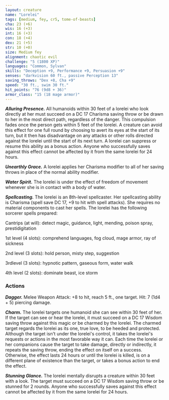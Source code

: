 ```yaml
---
layout: creature
name: "Lorelei"
tags: [medium, fey, cr5, tome-of-beasts]
cha: 23 (+6)
wis: 16 (+3)
int: 16 (+3)
con: 18 (+4)
dex: 21 (+5)
str: 10 (+0)
size: Medium fey
alignment: chaotic evil
challenge: "5 (1800 XP)"
languages: "Common, Sylvan"
skills: "Deception +9, Performance +9, Persuasion +9"
senses: "darkvision 60 ft., passive Perception 13"
saving_throws: "Dex +8, Cha +9"
speed: "30 ft., swim 30 ft."
hit_points: "76 (9d8 + 36)"
armor_class: "15 (18 mage armor)"
---
```


***Alluring Presence.*** All humanoids within 30 feet of a lorelei who look directly at her must succeed on a DC 17 Charisma saving throw or be drawn to her in the most direct path, regardless of the danger. This compulsion fades once the person gets within 5 feet of the lorelei. A creature can avoid this effect for one full round by choosing to avert its eyes at the start of its turn, but it then has disadvantage on any attacks or other rolls directed against the lorelei until the start of its next turn. A lorelei can suppress or resume this ability as a bonus action. Anyone who successfully saves against this effect cannot be affected by it from the same lorelei for 24 hours.

***Unearthly Grace.*** A lorelei applies her Charisma modifier to all of her saving throws in place of the normal ability modifier.

***Water Spirit.*** The lorelei is under the effect of freedom of movement whenever she is in contact with a body of water.

***Spellcasting.*** The lorelei is an 8th-level spellcaster. Her spellcasting ability is Charisma (spell save DC 17, +9 to hit with spell attacks). She requires no material components to cast her spells. The lorelei has the following sorcerer spells prepared:

Cantrips (at will): detect magic, guidance, light, mending, poison spray, prestidigitation

1st level (4 slots): comprehend languages, fog cloud, mage armor, ray of sickness

2nd level (3 slots): hold person, misty step, suggestion

3rdlevel (3 slots): hypnotic pattern, gaseous form, water walk

4th level (2 slots): dominate beast, ice storm

### Actions

***Dagger.*** Melee Weapon Attack: +8 to hit, reach 5 ft., one target. Hit: 7 (1d4 + 5) piercing damage.

***Charm.*** The lorelei targets one humanoid she can see within 30 feet of her. If the target can see or hear the lorelei, it must succeed on a DC 17 Wisdom saving throw against this magic or be charmed by the lorelei. The charmed target regards the lorelei as its one, true love, to be heeded and protected. Although the target isn't under the lorelei's control, it takes the lorelei's requests or actions in the most favorable way it can. Each time the lorelei or her companions cause the target to take damage, directly or indirectly, it repeats the saving throw, ending the effect on itself on a success. Otherwise, the effect lasts 24 hours or until the lorelei is killed, is on a different plane of existence than the target, or takes a bonus action to end the effect.

***Stunning Glance.*** The lorelei mentally disrupts a creature within 30 feet with a look. The target must succeed on a DC 17 Wisdom saving throw or be stunned for 2 rounds. Anyone who successfully saves against this effect cannot be affected by it from the same lorelei for 24 hours.

